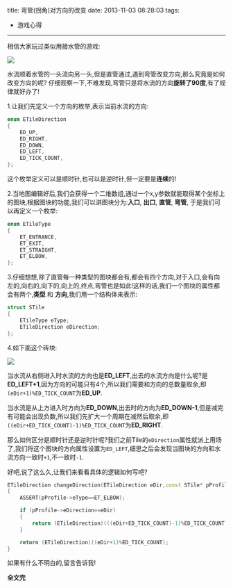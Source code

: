 title: 弯管(拐角)对方向的改变
date: 2013-11-03 08:28:03
tags:
- 游戏心得
---
相信大家玩过类似用接水管的游戏:

![][1]

水流顺着水管的一头流向另一头,但是直管通过,遇到弯管改变方向,那么究竟是如何改变方向的呢?
仔细观察一下,不难发现,弯管只是将水流的方向**旋转了90度**,有了规律就好办了!

<!--more-->

1.让我们先定义一个方向的枚举,表示当前水流的方向:

```c++
enum ETileDirection
{
    ED_UP,
    ED_RIGHT,
    ED_DOWN,
    ED_LEFT,
    ED_TICK_COUNT,
};
```
这个枚举定义可以是顺时针,也可以是逆时针,但一定要是**连续**的!

2.当地图编辑好后,我们会获得一个二维数组,通过一个x,y参数就能取得某个坐标上的图块,根据图块的功能,我们可以讲图块分为:**入口**, **出口**, **直管**, **弯管**, 于是我们可以再定义一个枚举:
```c++
enum ETileType
{
    ET_ENTRANCE,
    ET_EXIT,
    ET_STRAIGHT,
    ET_ELBOW,
};
```

3.仔细想想,除了直管每一种类型的图块都会有,都会有四个方向,对于入口,会有向左的,向右的,向下的,向上的,终点,弯管也是如此!这样的话,我们一个图块的属性都会有两个,**类型** 和 **方向**,我们用一个结构体来表示:
```c++
struct STile
{
    ETileType eType;
    ETileDirection eDirection;
};
```

4.如下面这个砖块:

![][2]

当水流从右侧进入时水流的方向也是**ED_LEFT**,出去的水流方向是什么呢?是**ED_LEFT+1**,因为方向的可能只有4个,所以我们需要和方向的总数量取余,即``(eDir+1)%ED_TICK_COUNT``为**ED_UP**.

当水流是从上方进入时方向为**ED_DOWN**,出去时的方向为**ED_DOWN-1**,但是减完有可能会出现负数,所以我们先扩大一个周期在减然后取余,即``((eDir+ED_TICK_COUNT)-1)%ED_TICK_COUNT``为**ED_RIGHT**.

那么如何区分是顺时针还是逆时针呢?我们之前Tile的``eDirection``属性就派上用场了,我们将这个图块的方向属性设置为``ED_LEFT``,细思之后会发现当图块的方向和水流方向一致时``+1``,不一致时``-1``.

好吧,说了这么久,让我们来看看具体的逻辑如何写吧?

```c++
ETileDirection changeDirection(ETileDirection eDir,const STile* pProfile )
{
	ASSERT(pProfile->eType==ET_ELBOW);

	if (pProfile->eDirection==eDir)
	{
		return (ETileDirection)(((eDir+ED_TICK_COUNT)-1)%ED_TICK_COUNT);
	}

	return (ETileDirection)((eDir+1)%ED_TICK_COUNT);
}
```
如果有什么不明白的,留言告诉我!

**全文完**

  [1]:http://ww4.sinaimg.cn/large/7f870d23jw1ea3z15mhgyj208c069jrj.jpg
  [2]:http://ww1.sinaimg.cn/large/7f870d23jw1ea7hnpwq2qj205z062mx5.jpg